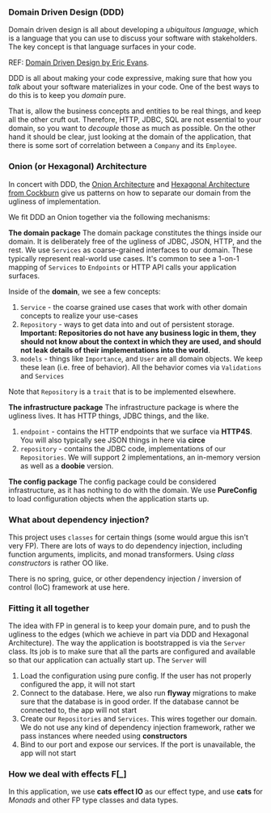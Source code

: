 ### Domain Driven Design (DDD)

Domain driven design is all about developing a _ubiquitous language_, which is a language that you can use to discuss
your software with stakeholders. The key concept is that language surfaces in your code.

REF: [Domain Driven Design by Eric Evans](https://www.amazon.com/exec/obidos/ASIN/0321125215/domainlanguag-20).

DDD is all about making your code expressive, making sure that how you _talk_ about your software materializes in your
code. One of the best ways to do this is to keep you _domain_ pure.

That is, allow the business concepts and entities to be real things, and keep all the other cruft out. Therefore, HTTP,
JDBC, SQL are not essential to your domain, so you want to _decouple_ those as much as possible. On the other hand it
should be clear, just looking at the domain of the application, that there is some sort of correlation between
a `Company` and its `Employee`.

### Onion (or Hexagonal) Architecture

In concert with DDD, the [Onion Architecture](https://herbertograca.com/2017/09/21/onion-architecture/)
and [Hexagonal Architecture from Cockburn](https://java-design-patterns.com/patterns/hexagonal/) give us patterns on how
to separate our domain from the ugliness of implementation.

We fit DDD an Onion together via the following mechanisms:

**The domain package**
The domain package constitutes the things inside our domain. It is deliberately free of the ugliness of JDBC, JSON,
HTTP, and the rest. We use `Services` as coarse-grained interfaces to our domain. These typically represent real-world
use cases. It's common to see a 1-on-1 mapping of `Services` to `Endpoints` or HTTP API calls your application surfaces.

Inside of the **domain**, we see a few concepts:

1. `Service` - the coarse grained use cases that work with other domain concepts to realize your use-cases
1. `Repository` - ways to get data into and out of persistent storage.  **Important: Repositories do not have any
   business logic in them, they should not know about the context in which they are used, and should not leak details of
   their implementations into the world**.
1. `models` - things like `Importance`, and `User` are all domain objects. We keep these lean (i.e. free of behavior).
   All the behavior comes via `Validations` and `Services`

Note that `Repository` is a `trait` that is to be implemented elsewhere.

**The infrastructure package**
The infrastructure package is where the ugliness lives. It has HTTP things, JDBC things, and the like.

1. `endpoint` - contains the HTTP endpoints that we surface via **HTTP4S**. You will also typically see JSON things in
   here via **circe**
1. `repository` - contains the JDBC code, implementations of our `Repositories`. We will support 2 implementations, an
   in-memory version as well as a **doobie** version.

**The config package**
The config package could be considered infrastructure, as it has nothing to do with the domain. We use **PureConfig**
to load configuration objects when the application starts up.

### What about dependency injection?

This project uses `classes` for certain things (some would argue this isn't very FP). There are lots of ways to do
dependency injection, including function arguments, implicits, and monad transformers. Using _class constructors_ is
rather OO like.

There is no spring, guice, or other dependency injection / inversion of control (IoC) framework at use here.

### Fitting it all together

The idea with FP in general is to keep your domain pure, and to push the ugliness to the edges (which we achieve in part
via DDD and Hexagonal Architecture). The way the application is bootstrapped is via the `Server` class. Its job is to
make sure that all the parts are configured and available so that our application can actually start up. The `Server`
will

1. Load the configuration using pure config. If the user has not properly configured the app, it will not start
1. Connect to the database. Here, we also run **flyway** migrations to make sure that the database is in good order. If
   the database cannot be connected to, the app will not start
1. Create our `Repositories` and `Services`. This wires together our domain. We do not use any kind of dependency
   injection framework, rather we pass instances where needed using **constructors**
1. Bind to our port and expose our services. If the port is unavailable, the app will not start

### How we deal with effects F[_]

In this application, we use **cats effect IO** as our effect type, and use **cats** for _Monads_ and other FP type
classes and data types. 
